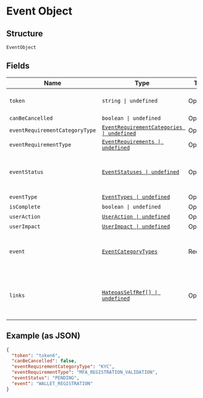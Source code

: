 
# Event Object

## Structure

`EventObject`

## Fields

| Name | Type | Tags | Description |
|  --- | --- | --- | --- |
| `token` | `string \| undefined` | Optional | [Token](#/rest/models/structures/token) representing the resource |
| `canBeCancelled` | `boolean \| undefined` | Optional | - |
| `eventRequirementCategoryType` | [`EventRequirementCategories \| undefined`](../../doc/models/event-requirement-categories.md) | Optional | - |
| `eventRequirementType` | [`EventRequirements \| undefined`](../../doc/models/event-requirements.md) | Optional | - |
| `eventStatus` | [`EventStatuses \| undefined`](../../doc/models/event-statuses.md) | Optional | Indicates the current verification status type of an event. |
| `eventType` | [`EventTypes \| undefined`](../../doc/models/event-types.md) | Optional | - |
| `isComplete` | `boolean \| undefined` | Optional | - |
| `userAction` | [`UserAction \| undefined`](../../doc/models/user-action.md) | Optional | - |
| `userImpact` | [`UserImpact \| undefined`](../../doc/models/user-impact.md) | Optional | - |
| `event` | [`EventCategoryTypes`](../../doc/models/event-category-types.md) | Required | The type of Registration tied to a particular event |
| `links` | [`HateoasSelfRef[] \| undefined`](../../doc/models/hateoas-self-ref.md) | Optional | **Constraints**: *Minimum Items*: `1`, *Unique Items Required* |

## Example (as JSON)

```json
{
  "token": "token6",
  "canBeCancelled": false,
  "eventRequirementCategoryType": "KYC",
  "eventRequirementType": "MFA_REGISTRATION_VALIDATION",
  "eventStatus": "PENDING",
  "event": "WALLET_REGISTRATION"
}
```


